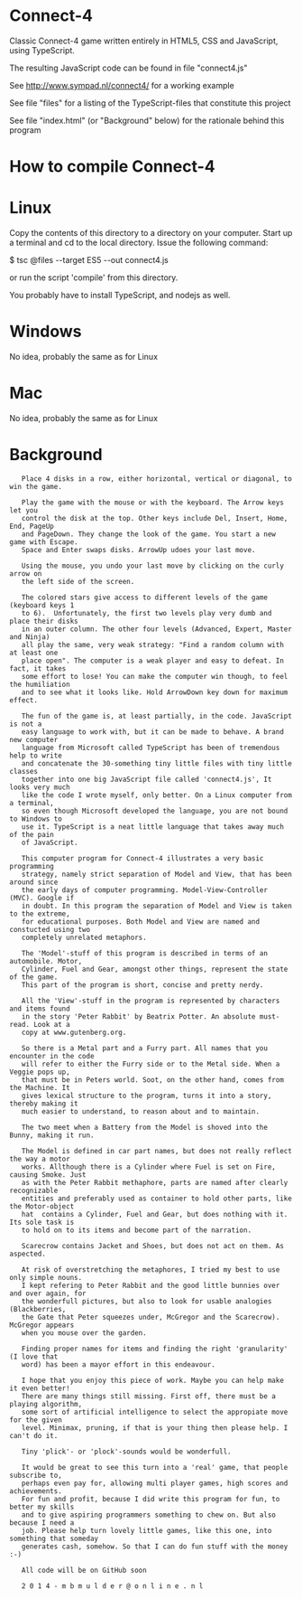Connect-4
=========

Classic Connect-4 game written entirely in HTML5, CSS and JavaScript, using TypeScript.  

The resulting JavaScript code can be found in file "connect4.js"

See http://www.sympad.nl/connect4/ for a working example

See file "files" for a listing of the TypeScript-files that constitute this project

See file "index.html" (or "Background" below) for the rationale behind this program


How to compile Connect-4
========================

Linux
=====
Copy the contents of this directory to a directory on your computer. Start up a terminal and cd to the local directory. Issue the following command:

$ tsc @files --target ES5 --out connect4.js

or run the script 'compile' from this directory.

You probably have to install TypeScript, and nodejs as well.


Windows
=======
No idea, probably the same as for Linux


Mac
===
No idea, probably the same as for Linux


Background
==========

       Place 4 disks in a row, either horizontal, vertical or diagonal, to win the game.

       Play the game with the mouse or with the keyboard. The Arrow keys let you 
       control the disk at the top. Other keys include Del, Insert, Home, End, PageUp 
       and PageDown. They change the look of the game. You start a new game with Escape. 
       Space and Enter swaps disks. ArrowUp udoes your last move.

       Using the mouse, you undo your last move by clicking on the curly arrow on 
       the left side of the screen.

       The colored stars give access to different levels of the game (keyboard keys 1 
       to 6).  Unfortunately, the first two levels play very dumb and place their disks 
       in an outer column. The other four levels (Advanced, Expert, Master and Ninja) 
       all play the same, very weak strategy: "Find a random column with at least one 
       place open". The computer is a weak player and easy to defeat. In fact, it takes 
       some effort to lose! You can make the computer win though, to feel the humiliation 
       and to see what it looks like. Hold ArrowDown key down for maximum effect.

       The fun of the game is, at least partially, in the code. JavaScript is not a
       easy language to work with, but it can be made to behave. A brand new computer 
       language from Microsoft called TypeScript has been of tremendous help to write 
       and concatenate the 30-something tiny little files with tiny little classes 
       together into one big JavaScript file called 'connect4.js', It looks very much 
       like the code I wrote myself, only better. On a Linux computer from a terminal, 
       so even though Microsoft developed the language, you are not bound to Windows to 
       use it. TypeScript is a neat little language that takes away much of the pain 
       of JavaScript.

       This computer program for Connect-4 illustrates a very basic programming 
       strategy, namely strict separation of Model and View, that has been around since 
       the early days of computer programming. Model-View-Controller (MVC). Google if 
       in doubt. In this program the separation of Model and View is taken to the extreme, 
       for educational purposes. Both Model and View are named and constucted using two 
       completely unrelated metaphors. 
       
       The 'Model'-stuff of this program is described in terms of an automobile. Motor, 
       Cylinder, Fuel and Gear, amongst other things, represent the state of the game. 
       This part of the program is short, concise and pretty nerdy. 
       
       All the 'View'-stuff in the program is represented by characters and items found 
       in the story 'Peter Rabbit' by Beatrix Potter. An absolute must-read. Look at a 
       copy at www.gutenberg.org.
       
       So there is a Metal part and a Furry part. All names that you encounter in the code 
       will refer to either the Furry side or to the Metal side. When a Veggie pops up, 
       that must be in Peters world. Soot, on the other hand, comes from the Machine. It 
       gives lexical structure to the program, turns it into a story, thereby making it 
       much easier to understand, to reason about and to maintain.
       
       The two meet when a Battery from the Model is shoved into the Bunny, making it run. 
       
       The Model is defined in car part names, but does not really reflect the way a motor 
       works. Allthough there is a Cylinder where Fuel is set on Fire, causing Smoke. Just 
       as with the Peter Rabbit methaphore, parts are named after clearly recognizable 
       entities and preferably used as container to hold other parts, like the Motor-object 
       hat  contains a Cylinder, Fuel and Gear, but does nothing with it. Its sole task is 
       to hold on to its items and become part of the narration.
       
       Scarecrow contains Jacket and Shoes, but does not act on them. As aspected.
  
       At risk of overstretching the metaphores, I tried my best to use only simple nouns. 
       I kept refering to Peter Rabbit and the good little bunnies over and over again, for 
       the wonderfull pictures, but also to look for usable analogies (Blackberries, 
       the Gate that Peter squeezes under, McGregor and the Scarecrow). McGregor appears 
       when you mouse over the garden.
       
       Finding proper names for items and finding the right 'granularity' (I love that 
       word) has been a mayor effort in this endeavour.
       
       I hope that you enjoy this piece of work. Maybe you can help make it even better! 
       There are many things still missing. First off, there must be a playing algorithm, 
       some sort of artificial intelligence to select the appropiate move for the given 
       level. Minimax, pruning, if that is your thing then please help. I can't do it.
       
       Tiny 'plick'- or 'plock'-sounds would be wonderfull.
       
       It would be great to see this turn into a 'real' game, that people subscribe to, 
       perhaps even pay for, allowing multi player games, high scores and achievements. 
       For fun and profit, because I did write this program for fun, to better my skills 
       and to give aspiring programmers something to chew on. But also because I need a 
       job. Please help turn lovely little games, like this one, into something that someday 
       generates cash, somehow. So that I can do fun stuff with the money :-) 
       
       All code will be on GitHub soon
       
       2 0 1 4 - m b m u l d e r @ o n l i n e . n l

